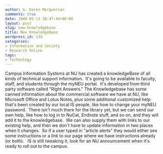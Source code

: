 ```yaml
---
author: G. Karen Merguerian
comments: true
date: 2008-05-13 18:47:44+00:00
layout: post
slug: new-knowledgebase
title: New KnowledgeBase
wordpress_id: 133
categories:
- Information and Society
- Research Online
tags:
- Technology
---
```


Campus Information Systems at NU has created a knowledgeBase of all kinds of technical support information.  It's going to be available to faculty, staff, and students through the myNEU portal.  It's developed from third party software called "Right Answers." The Knowledgebase has some canned information about the commercial software we have at NU, like Microsoft Office and Lotus Notes, plus some additional customized help that's been created by our local IS people, like how to change your myNEU password.  There isn't much there for the library yet, but we can send our own help, like how to log in to NuCat, Endnote stuff, and so on, and they will add it to the knowledgebase.  We can also supply them with links to our existing help, and then we don't have to update information in two places when it changes.  So if a user typed in "article alerts" they would either see some instructions or a link to our page where we have instructions already (or both).   IS is still tweaking it, look for an NU announcement when it's ready to roll out to the campus.
